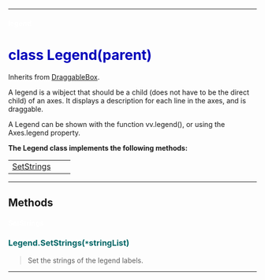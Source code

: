 
---

#### <font color='#FFF'>legend</font> ####
# <font color='#00B'>class Legend(parent)</font> #

Inherits from [DraggableBox](cls_DraggableBox.md).

A legend is a wibject that should be a child (does not have to be the direct child) of an axes. It displays a description for  each line in the axes, and is draggable.

A Legend can be shown with the function vv.legend(), or using the Axes.legend property.





**The Legend class implements the following methods:**<br />
<table cellpadding='10px'><tr>
<td valign='top'>
<a href='#SetStrings.md'>SetStrings</a><br /></td>
<td valign='top'>
</td>
<td valign='top'>
</td>
</tr></table>



---


## Methods ##

#### <font color='#FFF'>SetStrings</font> ####
### <font color='#066'>Legend.SetStrings(<code>*</code>stringList)</font> ###

> Set the strings of the legend labels.





---


